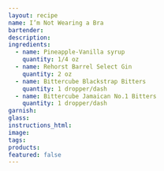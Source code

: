 ```yaml
---
layout: recipe
name: I’m Not Wearing a Bra
bartender:
description:
ingredients:
  - name: Pineapple-Vanilla syrup
    quantity: 1/4 oz
  - name: Rehorst Barrel Select Gin
    quantity: 2 oz
  - name: Bittercube Blackstrap Bitters
    quantity: 1 dropper/dash
  - name: Bittercube Jamaican No.1 Bitters
    quantity: 1 dropper/dash
garnish:
glass:
instructions_html:
image:
tags:
products:
featured: false
---
```



